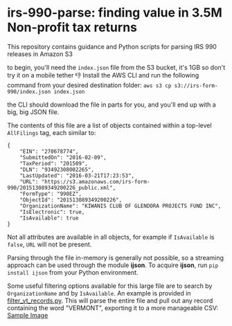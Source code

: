 # irs-990-parse: finding value in 3.5M Non-profit tax returns
This repository contains guidance and Python scripts for parsing IRS 990 releases in Amazon S3

to begin, you'll need the `index.json` file from the S3 bucket, it's 1GB so don't try it on a mobile tether :thumbsdown:
Install the AWS CLI and run the following command from your desired destination folder:
`aws s3 cp s3://irs-form-990/index.json index.json`

the CLI should download the file in parts for you, and you'll end up with a big, big JSON file.

The contents of this file are a list of objects contained within a top-level `AllFilings` tag, each similar to:
```
{
	"EIN": "270678774",
	"SubmittedOn": "2016-02-09",
	"TaxPeriod": "201509",
	"DLN": "93492308002265",
	"LastUpdated": "2016-03-21T17:23:53",
	"URL": "https://s3.amazonaws.com/irs-form-990/201513089349200226_public.xml",
	"FormType": "990EZ",
	"ObjectId": "201513089349200226",
	"OrganizationName": "KIWANIS CLUB OF GLENDORA PROJECTS FUND INC",
	"IsElectronic": true,
	"IsAvailable": true
}
```
Not all attributes are available in all objects, for example if `IsAvailable` is `false`, `URL` will not be present.

Parsing through the file in-memory is generally not possible, so a streaming approach can be used through the module **ijson**. To acquire **ijson**, run `pip install ijson` from your Python environment.

Some useful filtering options available for this large file are to search by `OrganizationName` and by `IsAvailable`. An example is provided in [filter_vt_records.py](scripts/filter-vt-records.py). This will parse the entire file and pull out any record containing the word "VERMONT", exporting it to a more manageable CSV:
[Sample Image](http://i.imgur.com/pBU8Jyc.png)
